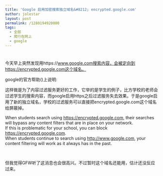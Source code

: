 ```yaml
---
title: 'Google 启用加密搜索独立域名&#8212; encrypted.google.com'
author: jolestar
layout: post
permalink: /1280194920000
tags:
  - 全部
  - 爬行在网上
  - google
---
```

# 

今天早上突然发现用https://www.google.com搜索内容，会被定向到 https://encrypted.google.com这个域名。

google的官方帮助()上说明:

这样做是为了内容过滤服务更好的工作，它举的是学生的例子，比方学校的老师会过滤学生的搜索内容，而google启用https之后过滤服务失去效果。于是google启用了新的独立域名，学校的过滤服务可以直接把encrypted.google.com这个域名给屏蔽掉。 



When students search using https://encrypted.google.com, their searches will bypass any content filters that are in place on your network.   
If this is problematic for your school, you can block https://encrypted.google.com.  
When students continue to search using http://www.google.com, your content filtering will work as it always has in the past.

 

但我觉得GFW听了这消息也会很高兴。不过暂时这个域名还能用，估计还没反应过来。
